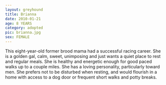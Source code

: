 ```yaml
---
layout: greyhound
title: Brianna
date: 2010-01-21
age: 8 YEARS
category: adopted
pic: brianna.jpg
sex: FEMALE
---
```

This eight-year-old former brood mama had a successful racing career. She is a golden gal, calm, sweet, unimposing and
just wants a quiet place to rest and regular meals. She is healthy and energetic enough for good paced walks up to a
couple miles. She has a loving personality, particularly toward men. She prefers not to be disturbed when resting, and
would flourish in a home with access to a dog door or frequent short walks and potty breaks.
